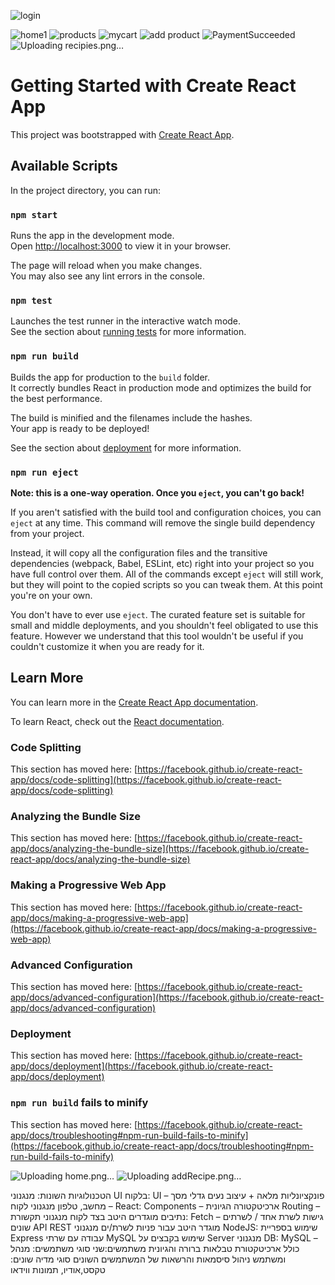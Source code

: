 
![login](https://github.com/novit100/Project7_fullstack/assets/73182169/12bfa77f-1c2c-4a7a-81fb-5f639eadd502)

![home1](https://github.com/novit100/Project7_fullstack/assets/73182169/9b4214dd-6cb2-4a5f-b3a8-72fe089a4e50)
![products](https://github.com/novit100/Project7_fullstack/assets/73182169/18436557-fcb1-4371-bd1f-41e4bb693c11)
![mycart](https://github.com/novit100/Project7_fullstack/assets/73182169/d91606aa-9751-40d3-828e-e2dd4c4a6e56)
![add product](https://github.com/novit100/Project7_fullstack/assets/73182169/1e15b623-7a2e-4e68-b81e-c37b62b8adbe)
![PaymentSucceeded](https://github.com/novit100/Project7_fullstack/assets/73182169/df698c4b-7148-47e3-abff-4f2d76b6ff9a)
![Uploading recipies.png…]()


# Getting Started with Create React App

This project was bootstrapped with [Create React App](https://github.com/facebook/create-react-app).

## Available Scripts

In the project directory, you can run:

### `npm start`

Runs the app in the development mode.\
Open [http://localhost:3000](http://localhost:3000) to view it in your browser.

The page will reload when you make changes.\
You may also see any lint errors in the console.

### `npm test`

Launches the test runner in the interactive watch mode.\
See the section about [running tests](https://facebook.github.io/create-react-app/docs/running-tests) for more information.

### `npm run build`

Builds the app for production to the `build` folder.\
It correctly bundles React in production mode and optimizes the build for the best performance.

The build is minified and the filenames include the hashes.\
Your app is ready to be deployed!

See the section about [deployment](https://facebook.github.io/create-react-app/docs/deployment) for more information.

### `npm run eject`

**Note: this is a one-way operation. Once you `eject`, you can't go back!**

If you aren't satisfied with the build tool and configuration choices, you can `eject` at any time. This command will remove the single build dependency from your project.

Instead, it will copy all the configuration files and the transitive dependencies (webpack, Babel, ESLint, etc) right into your project so you have full control over them. All of the commands except `eject` will still work, but they will point to the copied scripts so you can tweak them. At this point you're on your own.

You don't have to ever use `eject`. The curated feature set is suitable for small and middle deployments, and you shouldn't feel obligated to use this feature. However we understand that this tool wouldn't be useful if you couldn't customize it when you are ready for it.

## Learn More

You can learn more in the [Create React App documentation](https://facebook.github.io/create-react-app/docs/getting-started).

To learn React, check out the [React documentation](https://reactjs.org/).

### Code Splitting

This section has moved here: [https://facebook.github.io/create-react-app/docs/code-splitting](https://facebook.github.io/create-react-app/docs/code-splitting)

### Analyzing the Bundle Size

This section has moved here: [https://facebook.github.io/create-react-app/docs/analyzing-the-bundle-size](https://facebook.github.io/create-react-app/docs/analyzing-the-bundle-size)

### Making a Progressive Web App

This section has moved here: [https://facebook.github.io/create-react-app/docs/making-a-progressive-web-app](https://facebook.github.io/create-react-app/docs/making-a-progressive-web-app)

### Advanced Configuration

This section has moved here: [https://facebook.github.io/create-react-app/docs/advanced-configuration](https://facebook.github.io/create-react-app/docs/advanced-configuration)

### Deployment

This section has moved here: [https://facebook.github.io/create-react-app/docs/deployment](https://facebook.github.io/create-react-app/docs/deployment)

### `npm run build` fails to minify

This section has moved here: [https://facebook.github.io/create-react-app/docs/troubleshooting#npm-run-build-fails-to-minify](https://facebook.github.io/create-react-app/docs/troubleshooting#npm-run-build-fails-to-minify)

![Uploading home.png…]()
![Uploading addRecipe.png…]()

הטכנולוגיות השונות:
מנגנוני UI בלקוח:
 UI – פונקציונליות מלאה + עיצוב נעים
גדלי מסך – מחשב, טלפון
מנגנוני לקוח React:
 Components – ארכיטקטורה הגיונית
 Routing – נתיבים מוגדרים היטב בצד לקוח
מנגנוני תקשורת:
 Fetch – גישות לשרת אחד / לשרתים שונים
 API REST מוגדר היטב עבור פניות לשרת/ים
מנגנוני NodeJS:
שימוש בספריית Express
 עבודה עם שרתי MySQL
שימוש בקבצים על Server 
מנגנוני DB:
 MySQL – כולל ארכיטקטורת טבלאות ברורה והגיונית
משתמשים:שני סוגי משתמשים: מנהל ומשתמש
 ניהול סיסמאות והרשאות של המשתמשים השונים
 סוגי מדיה שונים:
טקסט,אודיו, תמונות ווידאו

